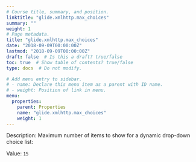```yaml
---
# Course title, summary, and position.
linktitle: "glide.xmlhttp.max_choices"
summary: ""
weight: 1
# Page metadata.
title: "glide.xmlhttp.max_choices"
date: "2018-09-09T00:00:00Z"
lastmod: "2018-09-09T00:00:00Z"
draft: false  # Is this a draft? true/false
toc: true  # Show table of contents? true/false
type: docs  # Do not modify.

# Add menu entry to sidebar.
# - name: Declare this menu item as a parent with ID name.
# - weight: Position of link in menu.
menu:
  properties:
    parent: Properties
    name: "glide.xmlhttp.max_choices"
    weight: 1
---
```


Description: Maximum number of items to show for a dynamic drop-down choice list:


Value: `15`